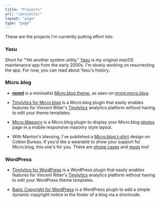 ```yaml
---
title: "Projects"
url: "/projects/"
layout: "page"
type: "page"
---
```


These are the projects I'm currently putting effort into.

### Yasu

Short for "Yet another system utility," [Yasu](/yasu/) is my original macOS maintenance app from the early 2000s. I'm slowly working on resurrecting the app. For now, you can read about Yasu's history.

### Micro.blog

* **[mnml](https://github.com/jimmitchell/mnml)** is a minimalist [Micro.blog theme](https://micro.blog/account/plugins/view/138), as seen on [mnml.micro.blog](https://mnml.micro.blog).

* [Tinylytics for Micro.blog](https://jimmitchell.org/tinylytics-for-microblog/) is a Micro.blog plugin that easily enables features for Vincent Ritter's [Tinylytics](https://tinylytics.app) analytics platform without having to edit your theme templates.

* [Micro.Masonry](https://micro.blog/account/plugins/view/137) is a Micro.blog plugin to display your Micro.blog [photos](https://micro.jimmitchell.org/photos) page in a mobile responsive masonry style layout.

* With Manton's blessing, I've published a [Micro.blog t-shirt](https://cottonbureau.com/p/ZJUKRZ/shirt/microblog-tee#/27062466/tee-men-premium-lightweight-vintage-black-tri-blend-s) design on Cotton Bureau. If you'd like a wearable to show your support for Micro.blog, this one's for you. There are [phone cases](https://cottonbureau.com/p/P3KM3N/phonecase/microblog-phone-case#/27065688/iphone-16-iphone-16-pro-tough-magsafe-charcoal) and [mugs](https://cottonbureau.com/p/TCA4JV/drinkware/microblog-mug#/27710595/mug-everyday-mug-white-ceramic-11-oz.) too!

### WordPress

* [Tinylytics for WordPress](https://wordpress.org/plugins/jmitch-tinylytics/) is a WordPress plugin that easily enables features for Vincent Ritter's [Tinylytics](https://tinylytics.app) analytics platform without having to edit your WordPress theme templates.

* [Basic Copyright for WordPress](https://wordpress.org/plugins/basic-copyright/) is a WordPress plugin to add a simple dynamic copyright notice in the footer of a blog via a shortcode.
